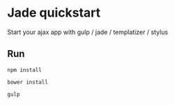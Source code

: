 # Jade quickstart

Start your ajax app with gulp / jade / templatizer / stylus

## Run

```
npm install
```

```
bower install
```

```
gulp
```
